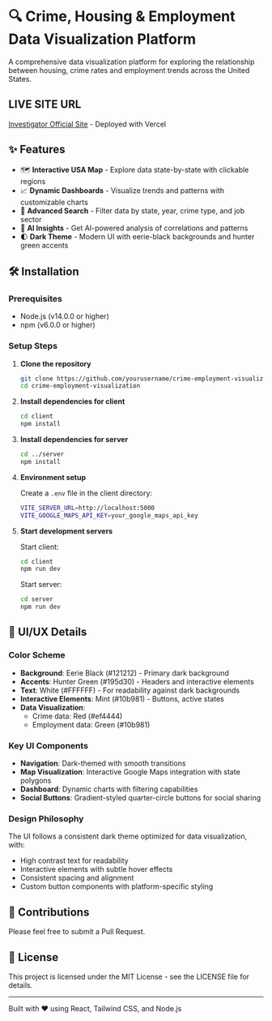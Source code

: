 # 🔍 Crime, Housing & Employment Data Visualization Platform

A comprehensive data visualization platform for exploring the relationship between housing, crime rates and employment trends across the United States.

## LIVE SITE URL

[Investigator Official Site](https://databases-five.vercel.app/) - Deployed with Vercel

## ✨ Features

- 🗺️ **Interactive USA Map** - Explore data state-by-state with clickable regions
- 📈 **Dynamic Dashboards** - Visualize trends and patterns with customizable charts
- 🔎 **Advanced Search** - Filter data by state, year, crime type, and job sector
- 🤖 **AI Insights** - Get AI-powered analysis of correlations and patterns
- 🌓 **Dark Theme** - Modern UI with eerie-black backgrounds and hunter green accents

## 🛠️ Installation

### Prerequisites

- Node.js (v14.0.0 or higher)
- npm (v6.0.0 or higher)

### Setup Steps

1. **Clone the repository**

   ```bash
   git clone https://github.com/yourusername/crime-employment-visualization.git
   cd crime-employment-visualization
   ```

2. **Install dependencies for client**

   ```bash
   cd client
   npm install
   ```

3. **Install dependencies for server**

   ```bash
   cd ../server
   npm install
   ```

4. **Environment setup**

   Create a `.env` file in the client directory:

   ```bash
   VITE_SERVER_URL=http://localhost:5000
   VITE_GOOGLE_MAPS_API_KEY=your_google_maps_api_key
   ```

5. **Start development servers**

   Start client:

   ```bash
   cd client
   npm run dev
   ```

   Start server:

   ```bash
   cd server
   npm run dev
   ```

## 🎨 UI/UX Details

### Color Scheme

- **Background**: Eerie Black (#121212) - Primary dark background
- **Accents**: Hunter Green (#195d30) - Headers and interactive elements
- **Text**: White (#FFFFFF) - For readability against dark backgrounds
- **Interactive Elements**: Mint (#10b981) - Buttons, active states
- **Data Visualization**:
  - Crime data: Red (#ef4444)
  - Employment data: Green (#10b981)

### Key UI Components

- **Navigation**: Dark-themed with smooth transitions
- **Map Visualization**: Interactive Google Maps integration with state polygons
- **Dashboard**: Dynamic charts with filtering capabilities
- **Social Buttons**: Gradient-styled quarter-circle buttons for social sharing

### Design Philosophy

The UI follows a consistent dark theme optimized for data visualization, with:

- High contrast text for readability
- Interactive elements with subtle hover effects
- Consistent spacing and alignment
- Custom button components with platform-specific styling

## 🤝 Contributions

Please feel free to submit a Pull Request.

## 📝 License

This project is licensed under the MIT License - see the LICENSE file for details.

---

Built with ❤️ using React, Tailwind CSS, and Node.js
